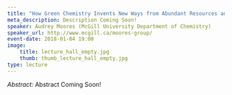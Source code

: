 ```yaml
---
title: "How Green Chemistry Invents New Ways from Abundant Resources and Energies"
meta_description: Description Coming Soon!
speaker: Audrey Moores (McGill University Department of Chemistry)
speaker_url: http://www.mcgill.ca/moores-group/
event-date: 2018-01-04 19:00
image:
    title: lecture_hall_empty.jpg
    thumb: thumb_lecture_hall_empty.jpg
type: lecture
---
```

*Abstract:*
Abstract Coming Soon!
